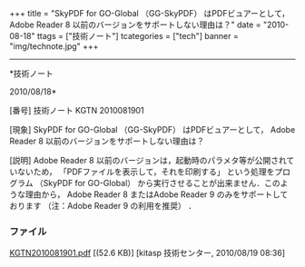 ﻿+++
title = "SkyPDF for GO-Global （GG-SkyPDF） はPDFビュアーとして， Adobe Reader 8 以前のバージョンをサポートしない理由は？"
date = "2010-08-18"
ttags = ["技術ノート"]
tcategories = ["tech"]
banner = "img/technote.jpg"
+++

-----------------------------------------------------------------------------------------------------------------------------

*技術ノート

2010/08/18*


[番号]
技術ノート KGTN 2010081901

[現象]
SkyPDF for GO-Global （GG-SkyPDF） はPDFビュアーとして， Adobe Reader 8
以前のバージョンをサポートしない理由は？

[説明]
Adobe Reader 8
以前のバージョンは，起動時のパラメタ等が公開されていないため，
「PDFファイルを表示して，それを印刷する」 という処理をプログラム
（SkyPDF for GO-Global）
から実行させることが出来ません．このような理由から， Adobe Reader 8
またはAdobe Reader 9 のみをサポートしております （注：Adobe Reader 9
の利用を推奨） ．


### ファイル

 
 


[KGTN2010081901.pdf](http://techreport.kitasp.net/attachments/download/278/KGTN2010081901.pdf)
 [(52.6 KB)] [kitasp 技術センター, 2010/08/19
08:36]


 


 

